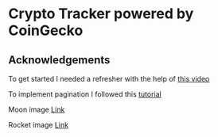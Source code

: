 # Crypto Tracker powered by CoinGecko

## Acknowledgements

To get started I needed a refresher with the help of [this video](https://www.youtube.com/watch?v=9ohK7CapmIs&t)

To implement pagination I followed this [tutorial](https://www.youtube.com/watch?v=HANSMtDy508)

Moon image [Link](http://www.stickpng.com/img/nature/moon/moon-clipart)

Rocket image [Link](https://clipart.world/rocket-clipart/rocket-clipart-transparent-background-7/)
